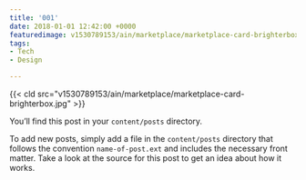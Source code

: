 ```yaml
---
title: '001'
date: 2018-01-01 12:42:00 +0000
featuredimage: v1530789153/ain/marketplace/marketplace-card-brighterbox.jpg
tags:
- Tech
- Design

---
```

{{< cld src="v1530789153/ain/marketplace/marketplace-card-brighterbox.jpg" >}}

You’ll find this post in your `content/posts` directory.

To add new posts, simply add a file in the `content/posts` directory that follows the convention `name-of-post.ext` and includes the necessary front matter. Take a look at the source for this post to get an idea about how it works.